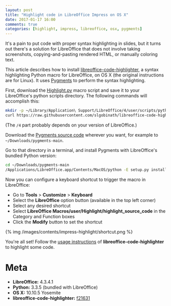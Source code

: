 ```yaml
---
layout: post
title: "Highlight code in LibreOffice Impress on OS X"
date: 2017-01-17 16:00
comments: true
categories: [highlight, impress, libreoffice, osx, pygments]
---
```


It's a pain to put code with proper syntax highlighting in slides, but it turns
out there's a solution for LibreOffice that does not involve taking screenshots,
copying-and-pasting rendered HTML, or manually coloring text.

This article describes how to install
[libreoffice-code-highlighter][libreoffice-code-highlighter], a syntax
highlighting Python macro for LibreOffice, on OS X (the original instructions
are for Linux). It uses [Pygments][pygments] to perform the syntax highlighting.

<!-- more -->



First, download the [Highlight.py][highlight-py] macro script and save it to
your LibreOffice's python scripts directory. The following commands will
accomplish this:

```bash
mkdir -p ~/Library/Application\ Support/LibreOffice/4/user/scripts/python
curl https://raw.githubusercontent.com/slgobinath/libreoffice-code-highlighter/master/Highlight.py > ~/Library/Application\ Support/LibreOffice/4/user/scripts/python/Highlight.py
```

(The `/4` part probably depends on your version of LibreOffice.)

Download the [Pygments source code][pygments-downloads] wherever you want, for
example to `~/Downloads/pygments-main`.

Go to that directory in a terminal, and install Pygments with LibreOffice's
bundled Python version:

```bash
cd ~/Downloads/pygments-main
/Applications/LibreOffice.app/Contents/MacOS/python -E setup.py install
```

Now you can configure a keyboard shortcut to trigger the macro in LibreOffice:

* Go to **Tools** > **Customize** > **Keyboard**
* Select the **LibreOffice** option button (available in the top left corner)
* Select any desired shortcut
* Select **LibreOffice Macros/user/Highlight/highlight_source_code** in the Category and Function boxes
* Click the **Modify** button to set the shortcut

{% img /images/contents/impress-highlight/shortcut.png %}

You're all set! Follow the [usage instructions][highlighter-usage] of
**libreoffice-code-highlighter** to highlight some code.



# Meta

* **LibreOffice:** 4.3.4.1
* **Python:** 3.3.5 (bundled with LibreOffice)
* **OS X:** 10.10.5 Yosemite
* **libreoffice-code-highlighter:** [f21631](https://github.com/slgobinath/libreoffice-code-highlighter/blob/f216316783fa558ce0bd10da227a32500ca1a157/Highlight.py)



[libreoffice-code-highlighter]: https://github.com/slgobinath/libreoffice-code-highlighter
[highlight-py]: https://github.com/slgobinath/libreoffice-code-highlighter/blob/master/Highlight.py
[pygments]: http://pygments.org
[pygments-downloads]: https://bitbucket.org/birkenfeld/pygments-main/downloads
[highlighter-usage]: https://github.com/slgobinath/libreoffice-code-highlighter#usage
